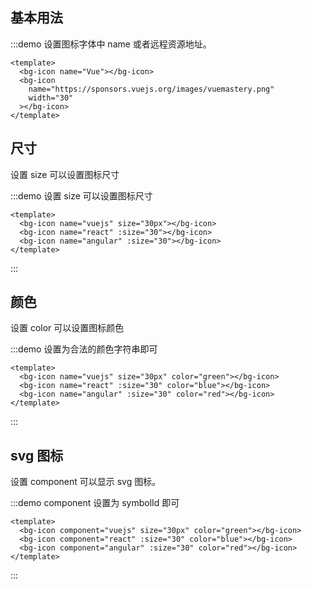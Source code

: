 ## 基本用法

:::demo 设置图标字体中 name 或者远程资源地址。

```vue
<template>
  <bg-icon name="Vue"></bg-icon>
  <bg-icon
    name="https://sponsors.vuejs.org/images/vuemastery.png"
    width="30"
  ></bg-icon>
</template>
```

## 尺寸

设置 size 可以设置图标尺寸

:::demo 设置 size 可以设置图标尺寸

```vue
<template>
  <bg-icon name="vuejs" size="30px"></bg-icon>
  <bg-icon name="react" :size="30"></bg-icon>
  <bg-icon name="angular" :size="30"></bg-icon>
</template>
```

:::

## 颜色

设置 color 可以设置图标颜色

:::demo 设置为合法的颜色字符串即可

```vue
<template>
  <bg-icon name="vuejs" size="30px" color="green"></bg-icon>
  <bg-icon name="react" :size="30" color="blue"></bg-icon>
  <bg-icon name="angular" :size="30" color="red"></bg-icon>
</template>
```

:::

## svg 图标

设置 component 可以显示 svg 图标。

:::demo component 设置为 symbolId 即可

```vue
<template>
  <bg-icon component="vuejs" size="30px" color="green"></bg-icon>
  <bg-icon component="react" :size="30" color="blue"></bg-icon>
  <bg-icon component="angular" :size="30" color="red"></bg-icon>
</template>
```

:::
